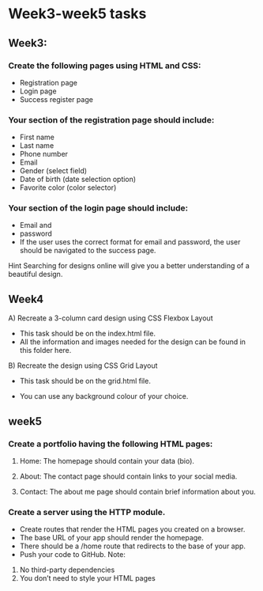 
# Week3-week5 tasks

## Week3:

### Create the following pages using HTML and CSS:

* Registration page
* Login page
* Success register page

### Your section of the registration page should include:

* First name 
* Last name
* Phone number
* Email 
* Gender (select field)
* Date of birth (date selection option)
* Favorite color (color selector)

### Your section of the login page should include:

* Email and
* password
* If the user uses the correct format for email and password, the user should be navigated to the success page.

Hint Searching for designs online will give you a better understanding of a beautiful design.

## Week4
A) Recreate a 3-column card design using CSS Flexbox  Layout
- This task should be on the index.html file.
- All the information and images needed for the design can be found in this folder here.

 

B) Recreate the design using CSS Grid Layout  

- This task should be on the grid.html file.

- You can use any background colour of your choice.

## week5
### Create a portfolio having the following HTML pages:
1. Home: The homepage should contain your data (bio).

2. About: The contact page should contain links to your social media.

3. Contact: The about me page should contain brief information about you.


### Create a server using the HTTP module.
* Create routes that render the HTML pages you created on a browser.
* The base URL of your app should render the homepage.
* There should be a /home route that redirects to the base of your app.
* Push your code to GitHub.
Note: 
1. No third-party dependencies
2. You don’t need to style your HTML pages